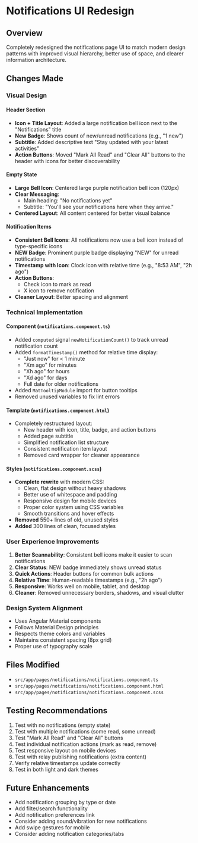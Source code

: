# Notifications UI Redesign

## Overview

Completely redesigned the notifications page UI to match modern design patterns with improved visual hierarchy, better use of space, and clearer information architecture.

## Changes Made

### Visual Design

#### Header Section
- **Icon + Title Layout**: Added a large notification bell icon next to the "Notifications" title
- **New Badge**: Shows count of new/unread notifications (e.g., "1 new")
- **Subtitle**: Added descriptive text "Stay updated with your latest activities"
- **Action Buttons**: Moved "Mark All Read" and "Clear All" buttons to the header with icons for better discoverability

#### Empty State
- **Large Bell Icon**: Centered large purple notification bell icon (120px)
- **Clear Messaging**: 
  - Main heading: "No notifications yet"
  - Subtitle: "You'll see your notifications here when they arrive."
- **Centered Layout**: All content centered for better visual balance

#### Notification Items
- **Consistent Bell Icons**: All notifications now use a bell icon instead of type-specific icons
- **NEW Badge**: Prominent purple badge displaying "NEW" for unread notifications
- **Timestamp with Icon**: Clock icon with relative time (e.g., "8:53 AM", "2h ago")
- **Action Buttons**: 
  - Check icon to mark as read
  - X icon to remove notification
- **Cleaner Layout**: Better spacing and alignment

### Technical Implementation

#### Component (`notifications.component.ts`)
- Added `computed` signal `newNotificationCount()` to track unread notification count
- Added `formatTimestamp()` method for relative time display:
  - "Just now" for < 1 minute
  - "Xm ago" for minutes
  - "Xh ago" for hours  
  - "Xd ago" for days
  - Full date for older notifications
- Added `MatTooltipModule` import for button tooltips
- Removed unused variables to fix lint errors

#### Template (`notifications.component.html`)
- Completely restructured layout:
  - New header with icon, title, badge, and action buttons
  - Added page subtitle
  - Simplified notification list structure
  - Consistent notification item layout
  - Removed card wrapper for cleaner appearance

#### Styles (`notifications.component.scss`)
- **Complete rewrite** with modern CSS:
  - Clean, flat design without heavy shadows
  - Better use of whitespace and padding
  - Responsive design for mobile devices
  - Proper color system using CSS variables
  - Smooth transitions and hover effects
- **Removed** 550+ lines of old, unused styles
- **Added** 300 lines of clean, focused styles

### User Experience Improvements

1. **Better Scannability**: Consistent bell icons make it easier to scan notifications
2. **Clear Status**: NEW badge immediately shows unread status
3. **Quick Actions**: Header buttons for common bulk actions
4. **Relative Time**: Human-readable timestamps (e.g., "2h ago")
5. **Responsive**: Works well on mobile, tablet, and desktop
6. **Cleaner**: Removed unnecessary borders, shadows, and visual clutter

### Design System Alignment

- Uses Angular Material components
- Follows Material Design principles
- Respects theme colors and variables
- Maintains consistent spacing (8px grid)
- Proper use of typography scale

## Files Modified

- `src/app/pages/notifications/notifications.component.ts`
- `src/app/pages/notifications/notifications.component.html`
- `src/app/pages/notifications/notifications.component.scss`

## Testing Recommendations

1. Test with no notifications (empty state)
2. Test with multiple notifications (some read, some unread)
3. Test "Mark All Read" and "Clear All" buttons
4. Test individual notification actions (mark as read, remove)
5. Test responsive layout on mobile devices
6. Test with relay publishing notifications (extra content)
7. Verify relative timestamps update correctly
8. Test in both light and dark themes

## Future Enhancements

- Add notification grouping by type or date
- Add filter/search functionality
- Add notification preferences link
- Consider adding sound/vibration for new notifications
- Add swipe gestures for mobile
- Consider adding notification categories/tabs
